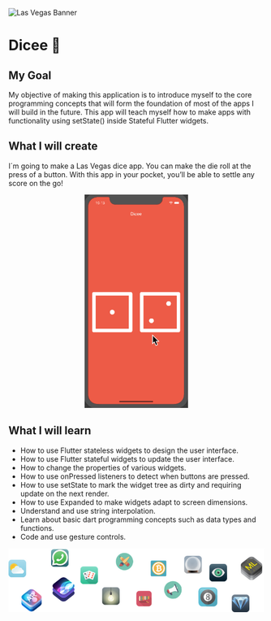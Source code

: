 ![Las Vegas Banner](https://i1.wp.com/theglassmeeple.com/wp-content/uploads/featured-LasVegas.jpg?w=860)


# Dicee 🎲

## My Goal

My objective of making this application is to introduce myself to the core programming concepts that will form the foundation of most of the apps I will build in the future. This app will teach myself how to make apps with functionality using setState() inside Stateful Flutter widgets.


## What I will create

I´m going to make a Las Vegas dice app. You can make the die roll at the press of a button. With this app in your pocket, you’ll be able to settle any score on the go!


<p align="center">
  <img  height="420" src="https://raw.githubusercontent.com/erikmaide/test/master/dicee.gif">
</p>

## What I will learn

- How to use Flutter stateless widgets to design the user interface.
- How to use Flutter stateful widgets to update the user interface.
- How to change the properties of various widgets.
- How to use onPressed listeners to detect when buttons are pressed.
- How to use setState to mark the widget tree as dirty and requiring update on the next render.
- How to use Expanded to make widgets adapt to screen dimensions.
- Understand and use string interpolation.
- Learn about basic dart programming concepts such as data types and functions.
- Code and use gesture controls.


![End Banner](https://raw.githubusercontent.com/erikmaide/test/master/footer.png)
